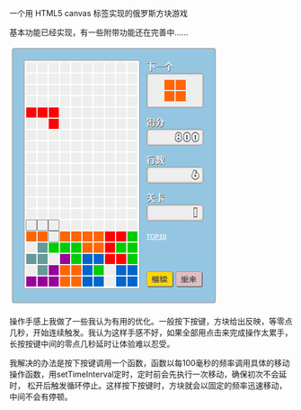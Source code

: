 一个用 HTML5 canvas 标签实现的俄罗斯方块游戏

基本功能已经实现，有一些附带功能还在完善中……

![基本UI](https://github.com/zhangxiaoleipy/Tetris/blob/master/pic/top100.PNG)

操作手感上我做了一些我认为有用的优化。一般按下按键，方块给出反映，等零点几秒，开始连续触发。我认为这样手感不好，如果全部用点击来完成操作太累手，
长按按键中间的零点几秒延时让体验难以忍受。

我解决的办法是按下按键调用一个函数，函数以每100毫秒的频率调用具体的移动操作函数，用setTimeInterval定时，定时前会先执行一次移动，确保初次不会延时，
松开后触发循环停止。这样按下按键时，方块就会以固定的频率迅速移动，中间不会有停顿。